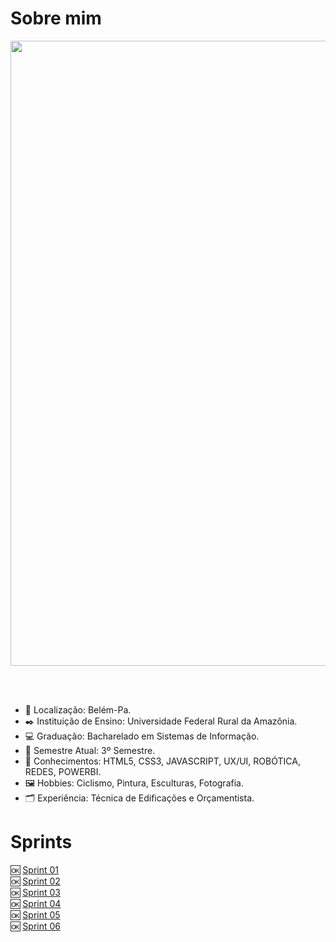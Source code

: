 # Sobre mim  

<div align="center">
  <img src="https://github.com/user-attachments/assets/0d1c1b89-d2b8-40f0-b83c-89b9261c6659" width="1000px">
</div>

<br> <br>
* :round_pushpin: Localização: Belém-Pa. 
* :black_nib: Instituição de Ensino: Universidade Federal Rural da Amazônia.
* :computer: Graduação: Bacharelado em Sistemas de Informação.
* :calendar: Semestre Atual: 3º Semestre. 
* :brain: Conhecimentos: HTML5, CSS3, JAVASCRIPT, UX/UI, ROBÓTICA, REDES, POWERBI.
* :framed_picture: Hobbies: Ciclismo, Pintura, Esculturas, Fotografia.
* :card_index_dividers: Experiência: Técnica de Edificações e Orçamentista.

# Sprints

🆗 [Sprint 01](https://github.com/neivis04/PB_CYNTHIA_NEIVA/tree/main/Sprint%201) <br>
🆗 [Sprint 02](https://github.com/neivis04/PB_CYNTHIA_NEIVA/tree/main/Sprint2)<br>
🆗 [Sprint 03](https://github.com/neivis04/PB_CYNTHIA_NEIVA/tree/main/Sprint%203) <br>
🆗 [Sprint 04](https://github.com/neivis04/PB_CYNTHIA_NEIVA/tree/main/Sprint%204)<br> 
🆗 [Sprint 05](https://github.com/neivis04/PB_CYNTHIA_NEIVA/tree/main/Sprint%205)<br>
🆗 [Sprint 06]()
